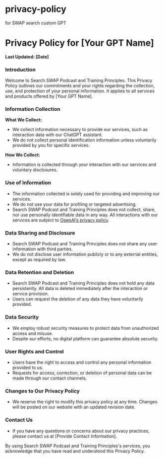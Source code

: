 # privacy-policy
for SWAP search custom GPT
# Privacy Policy for [Your GPT Name]

**Last Updated: [Date]**

### Introduction

Welcome to Search SWAP Podcast and Training Principles. This Privacy Policy outlines our commitments and your rights regarding the collection, use, and protection of your personal information. It applies to all services and products offered by [Your GPT Name].

### Information Collection

**What We Collect:**
- We collect information necessary to provide our services, such as interaction data with our ChatGPT assistant.
- We do not collect personal identification information unless voluntarily provided by you for specific services.

**How We Collect:**
- Information is collected through your interaction with our services and voluntary disclosures.

### Use of Information

- The information collected is solely used for providing and improving our services.
- We do not use your data for profiling or targeted advertising.
- Search SWAP Podcast and Training Principles does not collect, share, nor use personally identifiable data in any way. All interactions with our services are subject to [OpenAI’s privacy policy](https://openai.com/privacy).

### Data Sharing and Disclosure

- Search SWAP Podcast and Training Principles does not share any user information with third parties.
- We do not disclose user information publicly or to any external entities, except as required by law.

### Data Retention and Deletion

- Search SWAP Podcast and Training Principles does not hold any data persistently. All data is deleted immediately after the interaction or service provision.
- Users can request the deletion of any data they have voluntarily provided.

### Data Security

- We employ robust security measures to protect data from unauthorized access and misuse.
- Despite our efforts, no digital platform can guarantee absolute security.

### User Rights and Control

- Users have the right to access and control any personal information provided to us.
- Requests for access, correction, or deletion of personal data can be made through our contact channels.

### Changes to Our Privacy Policy

- We reserve the right to modify this privacy policy at any time. Changes will be posted on our website with an updated revision date.

### Contact Us

- If you have any questions or concerns about our privacy practices, please contact us at [Provide Contact Information].

By using Search SWAP Podcast and Training Principles's services, you acknowledge that you have read and understood this Privacy Policy.
